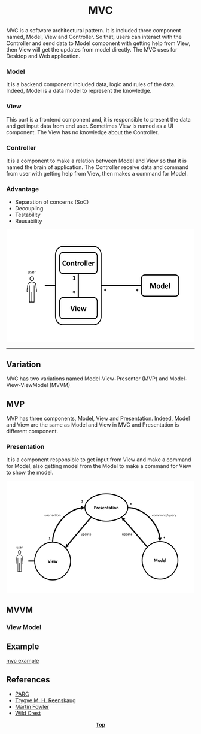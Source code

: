 # <p align="center">MVC</p>

MVC is a software architectural pattern. It is included three component named, Model, View and Controller. So that, 
users can interact with the Controller and send data to Model component with getting help from View, then View will get 
the updates from model directly. The MVC uses for Desktop and Web application.

### Model
It is a backend component included data, logic and rules of the data. Indeed, Model is a data model to represent the
knowledge.

### View
This part is a frontend component and, it is responsible to present the data and get input data from end user. Sometimes
View is named as a UI component. The View has no knowledge about the Controller.

### Controller
It is a component to make a relation between Model and View so that it is named the brain of application. The Controller
receive data and command from user with getting help from View, then makes a command for Model.


### Advantage
* Separation of concerns (SoC)
* Decoupling
* Testability
* Reusability

<p align="center">
<img src="image/mvc.png" width="500" height="300" />
</p>

<hr/>

## Variation
MVC has two variations named Model-View-Presenter (MVP) and Model-View-ViewModel (MVVM)

## MVP
MVP has three components, Model, View and Presentation. Indeed, Model and View are the same as Model and View in MVC and 
Presentation is different component.

### Presentation
It is a component responsible to get input from View and make a command for Model, also getting model from 
the Model to make a command for View to show the model.

<p align="center">
<img src="image/mvp.png" width="500" height="300" />
</p>

## MVVM

### View Model


## Example
[mvc example](./mvc-example)


## References
* [PARC](http://wayback.archive-it.org/10370/20180425071111/http://folk.uio.no/trygver/themes/mvc/mvc-index.html)
* [Trygve M. H. Reenskaug](https://folk.universitetetioslo.no/trygver)
* [Martin Fowler](https://martinfowler.com/eaaDev/uiArchs.html)
* [Wild Crest](http://www.wildcrest.com/Potel/Portfolio/mvp.pdf)

**<p align="center"> [Top](#MVC) </p>**


